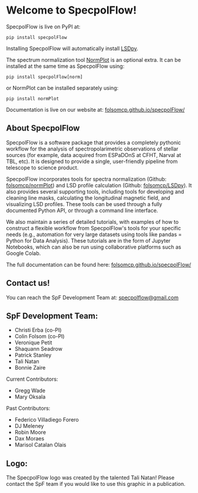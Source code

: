 # Welcome to SpecpolFlow!

SpecpolFlow is live on PyPI at:
```
pip install specpolFlow
```

Installing SpecpolFlow will automatically install [LSDpy](https://github.com/folsomcp/LSDpy/).

The spectrum normalization tool [NormPlot](https://github.com/folsomcp/normPlot/) is an optional extra.  It can be installed at the same time as SpecpolFlow using:
```
pip install specpolFlow[norm]
```
or NormPlot can be installed separately using:
```
pip install normPlot
```

Documentation is live on our website at: [folsomcp.github.io/specpolFlow/](https://folsomcp.github.io/specpolFlow/)

## About SpecpolFlow

SpecpolFlow is a software package that provides a completely pythonic workflow for the analysis of spectropolarimetric observations of stellar sources (for example, data acquired from ESPaDOnS at CFHT, Narval at TBL, etc). It is designed to provide a single, user-friendly pipeline from telescope to science product.

SpecpolFlow incorporates tools for spectra normalization (Github: [folsomcp/normPlot](https://github.com/folsomcp/normPlot)) and LSD profile calculation (Github: [folsomcp/LSDpy](https://github.com/folsomcp/LSDpy)). It also provides several supporting tools, including tools for developing and cleaning line masks, calculating the longitudinal magnetic field, and visualizing LSD profiles. These tools can be used through a fully documented Python API, or through a command line interface.

We also maintain a series of detailed tutorials, with examples of how to construct a flexible workflow from SpecpolFlow's tools for your specific needs (e.g., automation for very large datasets using tools like pandas = Python for Data Analysis). 
These tutorials are in the form of Jupyter Notebooks, which can also be run using collaborative platforms such as Google Colab. 

The full documentation can be found here: [folsomcp.github.io/specpolFlow/](https://folsomcp.github.io/specpolFlow/)

## Contact us!
You can reach the SpF Development Team at: specpolflow@gmail.com

## SpF Development Team:
* Christi Erba (co-PI)
* Colin Folsom (co-PI)
* Veronique Petit
* Shaquann Seadrow
* Patrick Stanley
* Tali Natan
* Bonnie Zaire

Current Contributors:
* Gregg Wade
* Mary Oksala

Past Contributors:
* Federico Villadiego Forero
* DJ Meleney
* Robin Moore
* Dax Moraes
* Marisol Catalan Olais

## Logo:
The SpecpolFlow logo was created by the talented Tali Natan! Please contact the SpF team if you would like to use this graphic in a publication. 

